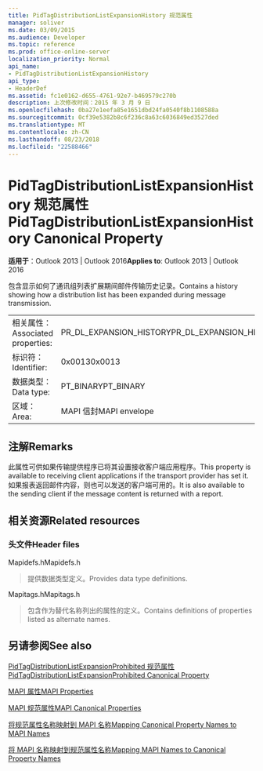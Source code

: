 ```yaml
---
title: PidTagDistributionListExpansionHistory 规范属性
manager: soliver
ms.date: 03/09/2015
ms.audience: Developer
ms.topic: reference
ms.prod: office-online-server
localization_priority: Normal
api_name:
- PidTagDistributionListExpansionHistory
api_type:
- HeaderDef
ms.assetid: fc1e0162-d655-4761-92e7-b469579c270b
description: 上次修改时间：2015 年 3 月 9 日
ms.openlocfilehash: 0ba27e1eefa85e1651dbd24fa0540f8b1108588a
ms.sourcegitcommit: 0cf39e5382b8c6f236c8a63c6036849ed3527ded
ms.translationtype: MT
ms.contentlocale: zh-CN
ms.lasthandoff: 08/23/2018
ms.locfileid: "22588466"
---
```

# <a name="pidtagdistributionlistexpansionhistory-canonical-property"></a><span data-ttu-id="6620f-103">PidTagDistributionListExpansionHistory 规范属性</span><span class="sxs-lookup"><span data-stu-id="6620f-103">PidTagDistributionListExpansionHistory Canonical Property</span></span>

  
  
<span data-ttu-id="6620f-104">**适用于**：Outlook 2013 | Outlook 2016</span><span class="sxs-lookup"><span data-stu-id="6620f-104">**Applies to**: Outlook 2013 | Outlook 2016</span></span> 
  
<span data-ttu-id="6620f-105">包含显示如何了通讯组列表扩展期间邮件传输历史记录。</span><span class="sxs-lookup"><span data-stu-id="6620f-105">Contains a history showing how a distribution list has been expanded during message transmission.</span></span> 
  
|||
|:-----|:-----|
|<span data-ttu-id="6620f-106">相关属性：</span><span class="sxs-lookup"><span data-stu-id="6620f-106">Associated properties:</span></span>  <br/> |<span data-ttu-id="6620f-107">PR_DL_EXPANSION_HISTORY</span><span class="sxs-lookup"><span data-stu-id="6620f-107">PR_DL_EXPANSION_HISTORY</span></span>  <br/> |
|<span data-ttu-id="6620f-108">标识符：</span><span class="sxs-lookup"><span data-stu-id="6620f-108">Identifier:</span></span>  <br/> |<span data-ttu-id="6620f-109">0x0013</span><span class="sxs-lookup"><span data-stu-id="6620f-109">0x0013</span></span>  <br/> |
|<span data-ttu-id="6620f-110">数据类型：</span><span class="sxs-lookup"><span data-stu-id="6620f-110">Data type:</span></span>  <br/> |<span data-ttu-id="6620f-111">PT_BINARY</span><span class="sxs-lookup"><span data-stu-id="6620f-111">PT_BINARY</span></span>  <br/> |
|<span data-ttu-id="6620f-112">区域：</span><span class="sxs-lookup"><span data-stu-id="6620f-112">Area:</span></span>  <br/> |<span data-ttu-id="6620f-113">MAPI 信封</span><span class="sxs-lookup"><span data-stu-id="6620f-113">MAPI envelope</span></span>  <br/> |
   
## <a name="remarks"></a><span data-ttu-id="6620f-114">注解</span><span class="sxs-lookup"><span data-stu-id="6620f-114">Remarks</span></span>

<span data-ttu-id="6620f-115">此属性可供如果传输提供程序已将其设置接收客户端应用程序。</span><span class="sxs-lookup"><span data-stu-id="6620f-115">This property is available to receiving client applications if the transport provider has set it.</span></span> <span data-ttu-id="6620f-116">如果报表返回邮件内容，则也可以发送的客户端可用的。</span><span class="sxs-lookup"><span data-stu-id="6620f-116">It is also available to the sending client if the message content is returned with a report.</span></span> 
  
## <a name="related-resources"></a><span data-ttu-id="6620f-117">相关资源</span><span class="sxs-lookup"><span data-stu-id="6620f-117">Related resources</span></span>

### <a name="header-files"></a><span data-ttu-id="6620f-118">头文件</span><span class="sxs-lookup"><span data-stu-id="6620f-118">Header files</span></span>

<span data-ttu-id="6620f-119">Mapidefs.h</span><span class="sxs-lookup"><span data-stu-id="6620f-119">Mapidefs.h</span></span>
  
> <span data-ttu-id="6620f-120">提供数据类型定义。</span><span class="sxs-lookup"><span data-stu-id="6620f-120">Provides data type definitions.</span></span>
    
<span data-ttu-id="6620f-121">Mapitags.h</span><span class="sxs-lookup"><span data-stu-id="6620f-121">Mapitags.h</span></span>
  
> <span data-ttu-id="6620f-122">包含作为替代名称列出的属性的定义。</span><span class="sxs-lookup"><span data-stu-id="6620f-122">Contains definitions of properties listed as alternate names.</span></span>
    
## <a name="see-also"></a><span data-ttu-id="6620f-123">另请参阅</span><span class="sxs-lookup"><span data-stu-id="6620f-123">See also</span></span>



[<span data-ttu-id="6620f-124">PidTagDistributionListExpansionProhibited 规范属性</span><span class="sxs-lookup"><span data-stu-id="6620f-124">PidTagDistributionListExpansionProhibited Canonical Property</span></span>](pidtagdistributionlistexpansionprohibited-canonical-property.md)


[<span data-ttu-id="6620f-125">MAPI 属性</span><span class="sxs-lookup"><span data-stu-id="6620f-125">MAPI Properties</span></span>](mapi-properties.md)
  
[<span data-ttu-id="6620f-126">MAPI 规范属性</span><span class="sxs-lookup"><span data-stu-id="6620f-126">MAPI Canonical Properties</span></span>](mapi-canonical-properties.md)
  
[<span data-ttu-id="6620f-127">将规范属性名称映射到 MAPI 名称</span><span class="sxs-lookup"><span data-stu-id="6620f-127">Mapping Canonical Property Names to MAPI Names</span></span>](mapping-canonical-property-names-to-mapi-names.md)
  
[<span data-ttu-id="6620f-128">将 MAPI 名称映射到规范属性名称</span><span class="sxs-lookup"><span data-stu-id="6620f-128">Mapping MAPI Names to Canonical Property Names</span></span>](mapping-mapi-names-to-canonical-property-names.md)

